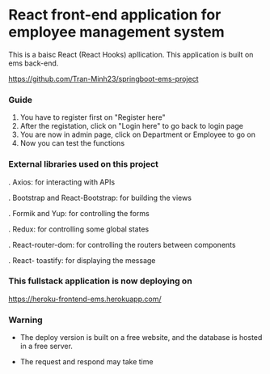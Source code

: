 # React front-end application for employee management system
  This is a baisc React (React Hooks) apllication. This application is built on ems back-end.
  
  https://github.com/Tran-Minh23/springboot-ems-project
  
### Guide

  1. You have to register first on "Register here"
  2. After the registation, click on "Login here" to go back to login page
  3. You are now in admin page, click on Department or Employee to go on
  4. Now you can test the functions

### External libraries used on this project
  
  
  . Axios: for interacting with APIs
  
  . Bootstrap and React-Bootstrap: for building the views
  
  . Formik and Yup: for controlling the forms
  
  . Redux: for controlling some global states
  
  . React-router-dom: for controlling the routers between components
  
  . React- toastify: for displaying the message
  
 ### This fullstack application is now deploying on
 
  https://heroku-frontend-ems.herokuapp.com/
  
### Warning

- The deploy version is built on a free website, and the database is hosted in a free server.

- The request and respond may take time
